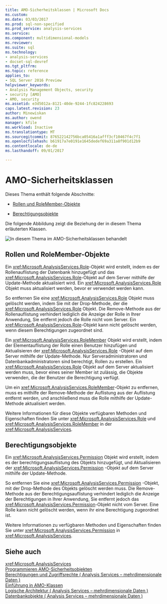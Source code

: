 ```yaml
---
title: AMO-Sicherheitsklassen | Microsoft Docs
ms.custom: 
ms.date: 03/03/2017
ms.prod: sql-non-specified
ms.prod_service: analysis-services
ms.service: 
ms.component: multidimensional-models
ms.reviewer: 
ms.suite: sql
ms.technology:
- analysis-services
- docset-sql-devref
ms.tgt_pltfrm: 
ms.topic: reference
applies_to:
- SQL Server 2016 Preview
helpviewer_keywords:
- Analysis Management Objects, security
- security [AMO]
- AMO, security
ms.assetid: e3d5012a-8121-40de-9244-1fc824228693
caps.latest.revision: 23
author: Minewiskan
ms.author: owend
manager: kfile
ms.workload: Inactive
ms.translationtype: MT
ms.sourcegitcommit: 876522142756bca05416a1afff3cf10467f4c7f1
ms.openlocfilehash: b61917a7e0191e1645dedef69a311a8f901d12b9
ms.contentlocale: de-de
ms.lasthandoff: 09/01/2017

---
```

# <a name="amo-security-classes"></a>AMO-Sicherheitsklassen
  Dieses Thema enthält folgende Abschnitte:  
  
-   [Rollen und RoleMember-Objekte](#RolesMembers)  
  
-   [Berechtigungsobjekte](#Permissions)  
  
 Die folgende Abbildung zeigt die Beziehung der in diesem Thema erläuterten Klassen.  
  
 ![In diesem Thema im AMO-Sicherheitsklassen behandelt](../../../analysis-services/multidimensional-models/analysis-management-objects/media/amo-securityclasses.gif "im AMO-Sicherheitsklassen in diesem Thema behandelt.")  
  
##  <a name="RolesMembers"></a>Rollen und RoleMember-Objekte  
 Ein <xref:Microsoft.AnalysisServices.Role>-Objekt wird erstellt, indem es der Rollenauflistung der Datenbank hinzugefügt und das <xref:Microsoft.AnalysisServices.Role>-Objekt auf dem Server mithilfe der Update-Methode aktualisiert wird. Ein <xref:Microsoft.AnalysisServices.Role> Objekt muss aktualisiert werden, bevor er verwendet werden kann.  
  
 So entfernen Sie eine <xref:Microsoft.AnalysisServices.Role> Objekt muss gelöscht werden, indem Sie mit der Drop-Methode, der die <xref:Microsoft.AnalysisServices.Role> Objekt. Die Remove-Methode aus der Rollenauflistung verhindert lediglich die Anzeige der Rolle in Ihrer Anwendung, Sie entfernt jedoch die Rolle nicht vom Server. Ein <xref:Microsoft.AnalysisServices.Role>-Objekt kann nicht gelöscht werden, wenn diesem Berechtigungen zugeordnet sind.  
  
 Ein <xref:Microsoft.AnalysisServices.RoleMember> Objekt wird erstellt, indem der Elementauflistung der Rolle einen Benutzer hinzufügen und Aktualisieren der <xref:Microsoft.AnalysisServices.Role> -Objekt auf dem Server mithilfe der Update-Methode. Nur Serveradministratoren und Datenbankadministratoren sind berechtigt, Rollen zu erstellen. Ein <xref:Microsoft.AnalysisServices.Role> Objekt auf dem Server aktualisiert werden muss, bevor eines seiner Member ist zulässig, die Objekte verwenden, die der Benutzer die Berechtigung verfügt.  
  
 Um ein <xref:Microsoft.AnalysisServices.RoleMember>-Objekt zu entfernen, muss es mithilfe der Remove-Methode der Auflistung aus der Auflistung entfernt werden, und anschließend muss die Rolle mithilfe der Update-Methode aktualisiert werden.  
  
 Weitere Informationen für diese Objekte verfügbaren Methoden und Eigenschaften finden Sie unter <xref:Microsoft.AnalysisServices.Role> und <xref:Microsoft.AnalysisServices.RoleMember> in der <xref:Microsoft.AnalysisServices>.  
  
##  <a name="Permissions"></a>Berechtigungsobjekte  
 Ein <xref:Microsoft.AnalysisServices.Permission> Objekt wird erstellt, indem es der berechtigungsauflistung des Objekts hinzugefügt, und Aktualisieren der <xref:Microsoft.AnalysisServices.Permission> -Objekt auf dem Server mithilfe der Update-Methode.  
  
 So entfernen Sie eine <xref:Microsoft.AnalysisServices.Permission> -Objekt, mit der Drop-Methode des Objekts gelöscht werden muss. Die Remove-Methode aus der Berechtigungsauflistung verhindert lediglich die Anzeige der Berechtigungen in Ihrer Anwendung, Sie entfernt jedoch das <xref:Microsoft.AnalysisServices.Permission>-Objekt nicht vom Server. Eine Rolle kann nicht gelöscht werden, wenn ihr eine Berechtigung zugeordnet ist.  
  
 Weitere Informationen zu verfügbaren Methoden und Eigenschaften finden Sie unter <xref:Microsoft.AnalysisServices.Permission> in <xref:Microsoft.AnalysisServices>.  
  
## <a name="see-also"></a>Siehe auch  
 <xref:Microsoft.AnalysisServices>   
 [Programmieren AMO-Sicherheitsobjekten](../../../analysis-services/multidimensional-models/analysis-management-objects/programming-amo-security-objects.md)   
 [Berechtigungen und Zugriffsrechte &#40; Analysis Services – mehrdimensionale Daten &#41;](http://msdn.microsoft.com/library/59fa3573-f985-46cb-8042-7da71bd59a7b)   
 [Einführung in AMO-Klassen](../../../analysis-services/multidimensional-models/analysis-management-objects/amo-classes-introduction.md)   
 [Logische Architektur &#40; Analysis Services – mehrdimensionale Daten &#41;](../../../analysis-services/multidimensional-models/olap-logical/understanding-microsoft-olap-logical-architecture.md)   
 [Datenbankobjekte &#40; Analysis Services – mehrdimensionale Daten &#41;](../../../analysis-services/multidimensional-models/olap-logical/database-objects-analysis-services-multidimensional-data.md)  
  
  

